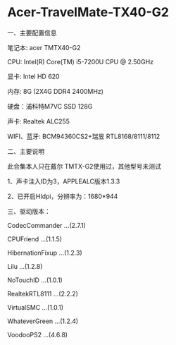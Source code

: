 # Acer-TravelMate-TX40-G2


一、主要配置信息

笔记本: acer TMTX40-G2

CPU: Intel(R) Core(TM) i5-7200U CPU @ 2.50GHz

显卡: Intel HD 620

内存: 8G (2X4G DDR4 2400MHz)

硬盘：浦科特M7VC SSD 128G

声卡: Realtek ALC255

WIFI、蓝牙: BCM94360CS2+瑞昱 RTL8168/8111/8112


二、主要说明

此合集本人只在戴尔 TMTX-G2使用过，其他型号未测试

1、声卡注入ID为3，APPLEALC版本1.3.3

2、已开启HIdpi，分辨率为：1680*944


三、驱动版本：

CodecCommander ...(2.7.1)

CPUFriend ...(1.1.5)

HibernationFixup ...(1.2.3)

Lilu ...(1.2.8)

NoTouchID ...(1.0.1)

RealtekRTL8111 ...(2.2.2)

VirtualSMC ...(1.0.1)

WhateverGreen ...(1.2.4)

VoodooPS2 ...(4.6.8)
